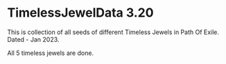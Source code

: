 # TimelessJewelData 3.20
This is collection of all seeds of different Timeless Jewels in Path Of Exile. Dated - Jan 2023.

All 5 timeless jewels are done.
